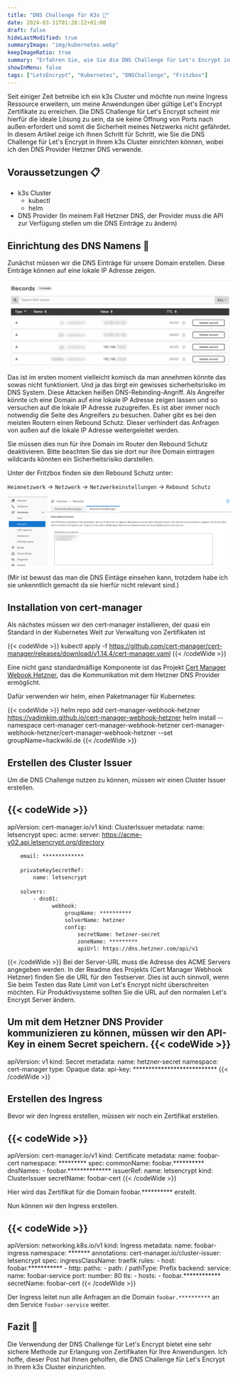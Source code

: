 ```yaml
---
title: "DNS Challenge für K3s 📃"
date: 2024-03-31T01:28:22+01:00
draft: false
hideLastModified: true
summaryImage: "img/kubernetes.webp"
keepImageRatio: true
summary: "Erfahren Sie, wie Sie die DNS Challenge für Let's Encrypt in Ihrem k3s Cluster einrichten können."
showInMenu: false
tags: ["LetsEncrypt", "Kubernetes", "DNSChallenge", "Fritzbox"]
---
```


Seit einiger Zeit betreibe ich ein k3s Cluster und möchte nun meine Ingress Ressource erweitern,
um meine Anwendungen über gültige Let's Encrypt Zertifikate zu erreichen.
Die DNS Challenge für Let's Encrypt scheint mir hierfür die ideale Lösung zu sein,
da sie keine Öffnung von Ports nach außen erfordert und somit die Sicherheit meines Netzwerks nicht gefährdet.
In diesem Artikel zeige ich Ihnen Schritt für Schritt, wie Sie die DNS Challenge für Let's Encrypt in Ihrem k3s Cluster einrichten können,
wobei ich den DNS Provider Hetzner DNS verwende.

## Voraussetzungen 📋
  - k3s Cluster
    - kubectl
    - helm
  - DNS Provider (In meinem Fall Hetzner DNS, der Provider muss die API zur Verfügung stellen um die DNS Einträge zu ändern)

## Einrichtung des DNS Namens 📡
Zunächst müssen wir die DNS Einträge für unsere Domain erstellen. Diese Einträge können auf eine lokale IP Adresse zeigen.

![DNS Einträge](img/hetzner.png)

Das ist im ersten moment vielleicht komisch da man annehmen könnte das sowas nicht funktioniert.
Und ja das birgt ein gewisses sicherheitsrisiko im DNS System. Diese Attacken heißen DNS-Rebinding-Angriff.
Als Angreifer könnte ich eine Domain auf eine lokale IP Adresse zeigen lassen und so versuchen auf die lokale IP Adresse zuzugreifen.
Es ist aber immer noch notwendig die Seite des Angreifers zu besuchen.
Daher gibt es bei den meisten Routern einen Rebound Schutz. Dieser verhindert das Anfragen von außen auf die lokale IP Adresse weitergeleitet werden. 

Sie müssen dies nun für ihre Domain im Router den Rebound Schutz deaktivieren. 
Bitte beachten Sie das sie dort nur ihre Domain eintragen wildcards könnten ein Sicherheitsrisiko darstellen.

Unter der Fritzbox finden sie den Rebound Schutz unter:

`Heimnetzwerk` -> `Netzwerk` -> `Netzwerkeinstellungen` -> `Rebound Schutz`

![Benutzeroberfläche der Fritzbox](img/fritz_box.png)

(Mir ist bewust das man die DNS Eintäge einsehen kann, trotzdem habe ich sie unkenntlich gemacht da sie hierfür nicht relevant sind.)

## Installation von cert-manager

Als nächstes müssen wir den cert-manager installieren, der quasi ein Standard in der Kubernetes Welt zur Verwaltung von Zertifikaten ist

{{< codeWide >}}
kubectl apply -f https://github.com/cert-manager/cert-manager/releases/download/v1.14.4/cert-manager.yaml
{{< /codeWide >}}

Eine nicht ganz standardmäßige Komponente ist das Projekt [Cert Manager Webook Hetzner](https://github.com/vadimkim/cert-manager-webhook-hetzner), das die Kommunikation mit dem Hetzner DNS Provider ermöglicht.

Dafür verwenden wir helm, einen Paketmanager für Kubernetes:

{{< codeWide >}}
helm repo add cert-manager-webhook-hetzner https://vadimkim.github.io/cert-manager-webhook-hetzner
helm install --namespace cert-manager cert-manager-webhook-hetzner cert-manager-webhook-hetzner/cert-manager-webhook-hetzner --set groupName=hackwiki.de
{{< /codeWide >}}

## Erstellen des Cluster Issuer
Um die DNS Challenge nutzen zu können, müssen wir einen Cluster Issuer erstellen.

{{< codeWide >}}
---
apiVersion: cert-manager.io/v1
kind: ClusterIssuer
metadata:
    name: letsencrypt
spec:
    acme:
        server: https://acme-v02.api.letsencrypt.org/directory

        email: *************

        privateKeySecretRef:
            name: letsencrypt

        solvers:
            - dns01:
                  webhook:
                      groupName: **********
                      solverName: hetzner
                      config:
                          secretName: hetzner-secret
                          zoneName: *********
                          apiUrl: https://dns.hetzner.com/api/v1
{{< /codeWide >}}
Bei der Server-URL muss die Adresse des ACME Servers angegeben werden.
In der Readme des Projekts (Cert Manager Webhook Hetzner) finden Sie die URL für den Testserver.
Dies ist auch sinnvoll, wenn Sie beim Testen das Rate Limit von Let's Encrypt nicht überschreiten möchten.
Für Produktivsysteme sollten Sie die URL auf den normalen Let's Encrypt Server ändern.

Um mit dem Hetzner DNS Provider kommunizieren zu können, müssen wir den API-Key in einem Secret speichern.
{{< codeWide >}}
---
apiVersion: v1
kind: Secret
metadata:
    name: hetzner-secret
    namespace: cert-manager
type: Opaque
data:
    api-key: ***************************
{{< /codeWide >}}


## Erstellen des Ingress

Bevor wir den Ingress erstellen, müssen wir noch ein Zertifikat erstellen.

{{< codeWide >}}
---
apiVersion: cert-manager.io/v1
kind: Certificate
metadata:
    name: foobar-cert
    namespace: *********
spec:
    commonName: foobar.**********
    dnsNames:
        - foobar.**************
    issuerRef:
        name: letsencrypt
        kind: ClusterIssuer
    secretName: foobar-cert
{{< /codeWide >}}

Hier wird das Zertifikat für die Domain foobar.********** erstellt.

Nun können wir den Ingress erstellen.

{{< codeWide >}}
---
apiVersion: networking.k8s.io/v1
kind: Ingress
metadata:
    name: foobar-ingress
    namespace: *******
    annotations:
        cert-manager.io/cluster-issuer: letsencrypt
spec:
    ingressClassName: traefik
    rules:
        - host: foobar.***********
        - http:
              paths:
                  - path: /
                    pathType: Prefix
                    backend:
                        service:
                            name: foobar-service
                            port:
                                number: 80
    tls:
        - hosts:
              - foobar.************
          secretName: foobar-cert
{{< /codeWide >}}

Der Ingress leitet nun alle Anfragen an die Domain `foobar.**********` an den Service `foobar-service` weiter.

## Fazit 🎉
Die Verwendung der DNS Challenge für Let's Encrypt bietet eine sehr sichere Methode zur Erlangung von Zertifikaten für Ihre Anwendungen.
Ich hoffe, dieser Post hat Ihnen geholfen, die DNS Challenge für Let's Encrypt in Ihrem k3s Cluster einzurichten.
